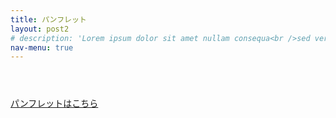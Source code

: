 ```yaml
---
title: パンフレット
layout: post2
# description: 'Lorem ipsum dolor sit amet nullam consequa<br />sed veroeros. tempus adipiscing nulla.'
nav-menu: true
---
```


<section id="one">
  <div class="inner">
	  <header class="major">
		 </header>
		 <a href="assets/pdfs/panf.pdf" download>パンフレットはこちら</a>
	</div>
</section>